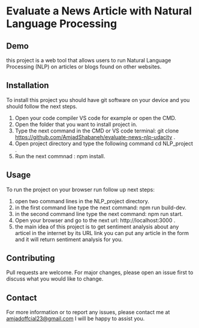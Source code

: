 # Evaluate a News Article with Natural Language Processing
## Demo 
this project is a web tool that allows users to run Natural Language Processing (NLP) on articles or blogs found on other websites.
## Installation
To install this project you should have git software on your device and you should follow the next steps.
1. Open your code compiler VS code for example or open the CMD.
2. Open the folder that you want to install project in.
3. Type the next command in the CMD or VS code terminal: git clone https://github.com/AmjadShabaneh/evaluate-news-nlp-udacity .
4. Open project directory and type the following command cd NLP_project .
5. Run the next commnad : npm install.
## Usage
To run the project on your browser run follow up next steps:
1. open two command lines in the NLP_project directory.
2. in the first command line type the next command: npm run build-dev.
3. in the second command line type the next command: npm run start.
4. Open your browser and go to the next url: http://localhost:3000 .
5. the main idea of this project is to get sentiment analysis about any articel in the internet by its URL link you can put any article in the
form and it will return sentiment analysis for you.
## Contributing
Pull requests are welcome. For major changes, please open an issue first to discuss what you would like
to change.
## Contact
For more information or to report any issues, please contact me at amjadoffcial23@gmail.com I will be happy to assist you.